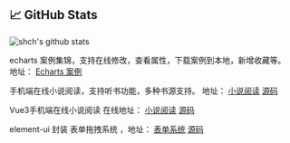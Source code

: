 


## &#x1f4c8; GitHub Stats

![shch's github stats](https://github-readme-stats.vercel.app/api?username=zhangxiang0316&count_private=true&show_icons=true)


echarts 案例集锦，支持在线修改，查看属性，下载案例到本地，新增收藏等。 地址： [Echarts 案例](http://echarts.zhangmuchen.top)


手机端在线小说阅读，支持听书功能，多种书源支持。 地址： [小说阅读](http://book.zhangmuchen.top)  [源码](https://github.com/zhangxiang0316/book)


Vue3手机端在线小说阅读 在线地址： [小说阅读](http://book.zhangmuchen.top)  [源码](https://github.com/zhangxiang0316/book-vue3)


element-ui 封装  表单拖拽系统 ，地址： [表单系统](https://zhangxiang0316.github.io/vueUtils/#/form)  [源码](https://github.com/zhangxiang0316/vueUtils)

